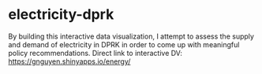 # electricity-dprk
By building this interactive data visualization, I attempt to assess the supply and demand of electricity in DPRK in order to come up with meaningful policy recommendations. 
Direct link to interactive DV: https://gnguyen.shinyapps.io/energy/
